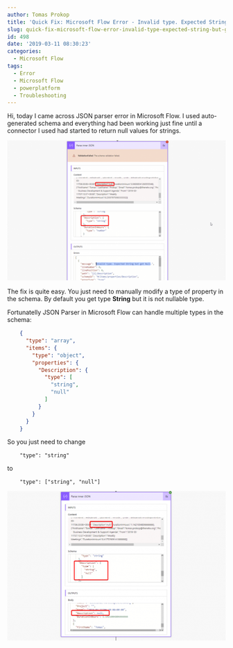 ```yaml
---
author: Tomas Prokop
title: 'Quick Fix: Microsoft Flow Error - Invalid type. Expected String but got Null.'
slug: quick-fix-microsoft-flow-error-invalid-type-expected-string-but-got-null
id: 498
date: '2019-03-11 08:30:23'
categories:
  - Microsoft Flow
tags:
  - Error
  - Microsoft Flow
  - powerplatform
  - Troubleshooting
---
```


Hi, today I came across JSON parser error in Microsoft Flow. I used auto-generated schema and everything had been working just fine until a connector I used had started to return null values for strings.

![](/uploads/2019/03/chrome_2019-03-11_08-30-13-1024x654.png)

The fix is quite easy. You just need to manually modify a type of property in the schema. By default you get type **String** but it is not nullable type.

Fortunatelly JSON Parser in Microsoft Flow can handle multiple types in the schema:

```json
    {
      "type": "array",
      "items": {
        "type": "object",
        "properties": {
          "Description": {
            "type": [
              "string",
              "null"
            ]
          }
        }
      }
    }
```

So you just need to change

```
    "type": "string"
```

to

```
    "type": ["string", "null"]
```

![](/uploads/2019/03/chrome_2019-03-11_08-39-41-1024x699.png)